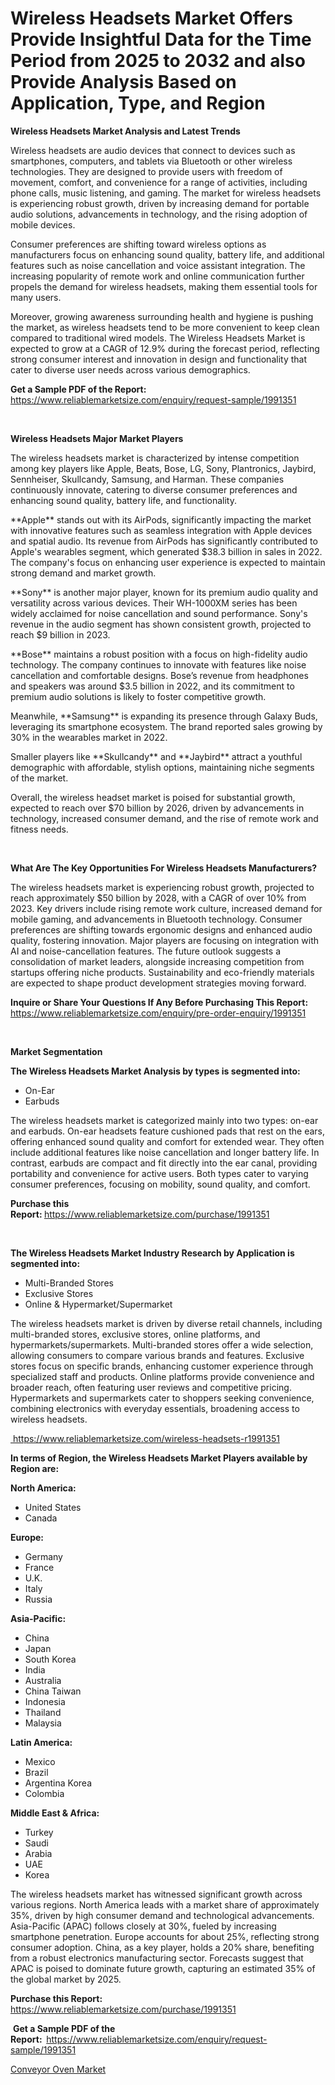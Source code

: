 <p><h1>Wireless Headsets Market Offers Provide Insightful Data for the Time Period from 2025 to 2032 and also Provide Analysis Based on Application, Type, and Region</h1></p><p><strong>Wireless Headsets Market Analysis and Latest Trends</strong></p>
<p><p>Wireless headsets are audio devices that connect to devices such as smartphones, computers, and tablets via Bluetooth or other wireless technologies. They are designed to provide users with freedom of movement, comfort, and convenience for a range of activities, including phone calls, music listening, and gaming. The market for wireless headsets is experiencing robust growth, driven by increasing demand for portable audio solutions, advancements in technology, and the rising adoption of mobile devices.</p><p>Consumer preferences are shifting toward wireless options as manufacturers focus on enhancing sound quality, battery life, and additional features such as noise cancellation and voice assistant integration. The increasing popularity of remote work and online communication further propels the demand for wireless headsets, making them essential tools for many users. </p><p>Moreover, growing awareness surrounding health and hygiene is pushing the market, as wireless headsets tend to be more convenient to keep clean compared to traditional wired models. The Wireless Headsets Market is expected to grow at a CAGR of 12.9% during the forecast period, reflecting strong consumer interest and innovation in design and functionality that cater to diverse user needs across various demographics.</p></p>
<p><strong>Get a Sample PDF of the Report:&nbsp;</strong> <a href="https://www.reliablemarketsize.com/enquiry/request-sample/1991351?utm_campaign=3516&utm_medium=2&utm_source=Github&utm_content=ia&utm_term=04042025&utm_id=wireless-headsets">https://www.reliablemarketsize.com/enquiry/request-sample/1991351</a></p>
<p>&nbsp;</p>
<p><strong>Wireless Headsets Major Market Players</strong></p>
<p><p>The wireless headsets market is characterized by intense competition among key players like Apple, Beats, Bose, LG, Sony, Plantronics, Jaybird, Sennheiser, Skullcandy, Samsung, and Harman. These companies continuously innovate, catering to diverse consumer preferences and enhancing sound quality, battery life, and functionality.</p><p>**Apple** stands out with its AirPods, significantly impacting the market with innovative features such as seamless integration with Apple devices and spatial audio. Its revenue from AirPods has significantly contributed to Apple's wearables segment, which generated $38.3 billion in sales in 2022. The company's focus on enhancing user experience is expected to maintain strong demand and market growth.</p><p>**Sony** is another major player, known for its premium audio quality and versatility across various devices. Their WH-1000XM series has been widely acclaimed for noise cancellation and sound performance. Sony's revenue in the audio segment has shown consistent growth, projected to reach $9 billion in 2023.</p><p>**Bose** maintains a robust position with a focus on high-fidelity audio technology. The company continues to innovate with features like noise cancellation and comfortable designs. Bose’s revenue from headphones and speakers was around $3.5 billion in 2022, and its commitment to premium audio solutions is likely to foster competitive growth.</p><p>Meanwhile, **Samsung** is expanding its presence through Galaxy Buds, leveraging its smartphone ecosystem. The brand reported sales growing by 30% in the wearables market in 2022.</p><p>Smaller players like **Skullcandy** and **Jaybird** attract a youthful demographic with affordable, stylish options, maintaining niche segments of the market.</p><p>Overall, the wireless headset market is poised for substantial growth, expected to reach over $70 billion by 2026, driven by advancements in technology, increased consumer demand, and the rise of remote work and fitness needs.</p></p>
<p>&nbsp;</p>
<p><strong>What Are The Key Opportunities For Wireless Headsets Manufacturers?</strong></p>
<p><p>The wireless headsets market is experiencing robust growth, projected to reach approximately $50 billion by 2028, with a CAGR of over 10% from 2023. Key drivers include rising remote work culture, increased demand for mobile gaming, and advancements in Bluetooth technology. Consumer preferences are shifting towards ergonomic designs and enhanced audio quality, fostering innovation. Major players are focusing on integration with AI and noise-cancellation features. The future outlook suggests a consolidation of market leaders, alongside increasing competition from startups offering niche products. Sustainability and eco-friendly materials are expected to shape product development strategies moving forward.</p></p>
<p><strong>Inquire or Share Your Questions If Any Before Purchasing This Report:</strong> <a href="https://www.reliablemarketsize.com/enquiry/pre-order-enquiry/1991351?utm_campaign=3516&utm_medium=2&utm_source=Github&utm_content=ia&utm_term=04042025&utm_id=wireless-headsets">https://www.reliablemarketsize.com/enquiry/pre-order-enquiry/1991351</a></p>
<p>&nbsp;</p>
<p><strong>Market Segmentation</strong></p>
<p><strong>The Wireless Headsets Market Analysis by types is segmented into:</strong></p>
<p><ul><li>On-Ear</li><li>Earbuds</li></ul></p>
<p><p>The wireless headsets market is categorized mainly into two types: on-ear and earbuds. On-ear headsets feature cushioned pads that rest on the ears, offering enhanced sound quality and comfort for extended wear. They often include additional features like noise cancellation and longer battery life. In contrast, earbuds are compact and fit directly into the ear canal, providing portability and convenience for active users. Both types cater to varying consumer preferences, focusing on mobility, sound quality, and comfort.</p></p>
<p><strong>Purchase this Report:&nbsp;</strong><a href="https://www.reliablemarketsize.com/purchase/1991351?utm_campaign=3516&utm_medium=2&utm_source=Github&utm_content=ia&utm_term=04042025&utm_id=wireless-headsets">https://www.reliablemarketsize.com/purchase/1991351</a></p>
<p>&nbsp;</p>
<p><strong>The Wireless Headsets Market Industry Research by Application is segmented into:</strong></p>
<p><ul><li>Multi-Branded Stores</li><li>Exclusive Stores</li><li>Online & Hypermarket/Supermarket</li></ul></p>
<p><p>The wireless headsets market is driven by diverse retail channels, including multi-branded stores, exclusive stores, online platforms, and hypermarkets/supermarkets. Multi-branded stores offer a wide selection, allowing consumers to compare various brands and features. Exclusive stores focus on specific brands, enhancing customer experience through specialized staff and products. Online platforms provide convenience and broader reach, often featuring user reviews and competitive pricing. Hypermarkets and supermarkets cater to shoppers seeking convenience, combining electronics with everyday essentials, broadening access to wireless headsets.</p></p>
<p><a href="https://www.reliablemarketsize.com/wireless-headsets-r1991351?utm_campaign=3516&utm_medium=2&utm_source=Github&utm_content=ia&utm_term=04042025&utm_id=wireless-headsets">&nbsp;https://www.reliablemarketsize.com/wireless-headsets-r1991351</a></p>
<p><strong>In terms of Region, the Wireless Headsets Market Players available by Region are:</strong></p>
<p>
    <p> <strong> North America: </strong>
        <ul>
            <li>United States</li>
            <li>Canada</li>
        </ul>
        </p> 
    <p> <strong> Europe: </strong>
        <ul>
            <li>Germany</li>
            <li>France</li>
            <li>U.K.</li>
            <li>Italy</li>
            <li>Russia</li>
        </ul>
        </p> 
    <p> <strong> Asia-Pacific: </strong>
        <ul>
            <li>China</li>
            <li>Japan</li>
            <li>South Korea</li>
            <li>India</li>
            <li>Australia</li>
            <li>China Taiwan</li>
            <li>Indonesia</li>
            <li>Thailand</li>
            <li>Malaysia</li>
        </ul>
        </p> 
    <p> <strong> Latin America: </strong>
        <ul>
            <li>Mexico</li>
            <li>Brazil</li>
            <li>Argentina Korea</li>
            <li>Colombia</li>
        </ul>
        </p> 
    <p> <strong> Middle East & Africa: </strong>
        <ul>
            <li>Turkey</li>
            <li>Saudi</li>
            <li>Arabia</li>
            <li>UAE</li>
            <li>Korea</li>
        </ul>
    </p>
    </p>
<p><p>The wireless headsets market has witnessed significant growth across various regions. North America leads with a market share of approximately 35%, driven by high consumer demand and technological advancements. Asia-Pacific (APAC) follows closely at 30%, fueled by increasing smartphone penetration. Europe accounts for about 25%, reflecting strong consumer adoption. China, as a key player, holds a 20% share, benefiting from a robust electronics manufacturing sector. Forecasts suggest that APAC is poised to dominate future growth, capturing an estimated 35% of the global market by 2025.</p></p>
<p><strong>Purchase this Report: </strong><a href="https://www.reliablemarketsize.com/purchase/1991351?utm_campaign=3516&utm_medium=2&utm_source=Github&utm_content=ia&utm_term=04042025&utm_id=wireless-headsets">https://www.reliablemarketsize.com/purchase/1991351</a></p>
<p>&nbsp;<strong>Get a Sample PDF of the Report:&nbsp;&nbsp;</strong><a href="https://www.reliablemarketsize.com/enquiry/request-sample/1991351?utm_campaign=3516&utm_medium=2&utm_source=Github&utm_content=ia&utm_term=04042025&utm_id=wireless-headsets">https://www.reliablemarketsize.com/enquiry/request-sample/1991351</a></p>
<p><strong></strong></p>
<p><p><a href="https://github.com/braisykhwezi/Market-Research-Report-List-1/blob/main/conveyor-oven-market.md?utm_campaign=3516&utm_medium=2&utm_source=Github&utm_content=ia&utm_term=04042025&utm_id=wireless-headsets">Conveyor Oven Market</a></p></p>
